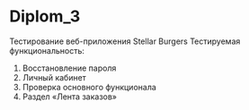 # Diplom_3
Тестирование веб-приложения Stellar Burgers
Тестируемая функциональность:  
1. Восстановление пароля  
2. Личный кабинет  
3. Проверка основного функционала  
4. Раздел «Лента заказов»  